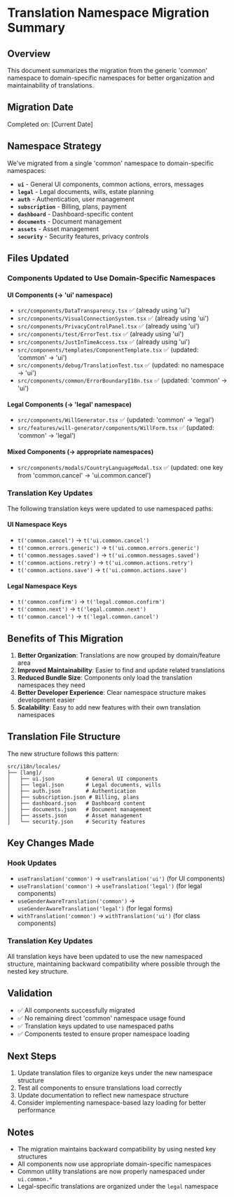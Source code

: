 # Translation Namespace Migration Summary

## Overview

This document summarizes the migration from the generic 'common' namespace to domain-specific namespaces for better organization and maintainability of translations.

## Migration Date

Completed on: [Current Date]

## Namespace Strategy

We've migrated from a single 'common' namespace to domain-specific namespaces:

- **`ui`** - General UI components, common actions, errors, messages
- **`legal`** - Legal documents, wills, estate planning
- **`auth`** - Authentication, user management
- **`subscription`** - Billing, plans, payment
- **`dashboard`** - Dashboard-specific content
- **`documents`** - Document management
- **`assets`** - Asset management
- **`security`** - Security features, privacy controls

## Files Updated

### Components Updated to Use Domain-Specific Namespaces

#### UI Components (→ 'ui' namespace)

- `src/components/DataTransparency.tsx` ✅ (already using 'ui')
- `src/components/VisualConnectionSystem.tsx` ✅ (already using 'ui')
- `src/components/PrivacyControlPanel.tsx` ✅ (already using 'ui')
- `src/components/test/ErrorTest.tsx` ✅ (already using 'ui')
- `src/components/JustInTimeAccess.tsx` ✅ (already using 'ui')
- `src/components/templates/ComponentTemplate.tsx` ✅ (updated: 'common' → 'ui')
- `src/components/debug/TranslationTest.tsx` ✅ (updated: no namespace → 'ui')
- `src/components/common/ErrorBoundaryI18n.tsx` ✅ (updated: 'common' → 'ui')

#### Legal Components (→ 'legal' namespace)

- `src/components/WillGenerator.tsx` ✅ (updated: 'common' → 'legal')
- `src/features/will-generator/components/WillForm.tsx` ✅ (updated: 'common' → 'legal')

#### Mixed Components (→ appropriate namespaces)

- `src/components/modals/CountryLanguageModal.tsx` ✅ (updated: one key from 'common.cancel' → 'ui.common.cancel')

### Translation Key Updates

The following translation keys were updated to use namespaced paths:

#### UI Namespace Keys

- `t('common.cancel')` → `t('ui.common.cancel')`
- `t('common.errors.generic')` → `t('ui.common.errors.generic')`
- `t('common.messages.saved')` → `t('ui.common.messages.saved')`
- `t('common.actions.retry')` → `t('ui.common.actions.retry')`
- `t('common.actions.save')` → `t('ui.common.actions.save')`

#### Legal Namespace Keys

- `t('common.confirm')` → `t('legal.common.confirm')`
- `t('common.next')` → `t('legal.common.next')`
- `t('common.cancel')` → `t('legal.common.cancel')`

## Benefits of This Migration

1. **Better Organization**: Translations are now grouped by domain/feature area
2. **Improved Maintainability**: Easier to find and update related translations
3. **Reduced Bundle Size**: Components only load the translation namespaces they need
4. **Better Developer Experience**: Clear namespace structure makes development easier
5. **Scalability**: Easy to add new features with their own translation namespaces

## Translation File Structure

The new structure follows this pattern:

```
src/i18n/locales/
├── [lang]/
│   ├── ui.json          # General UI components
│   ├── legal.json       # Legal documents, wills
│   ├── auth.json        # Authentication
│   ├── subscription.json # Billing, plans
│   ├── dashboard.json   # Dashboard content
│   ├── documents.json   # Document management
│   ├── assets.json      # Asset management
│   └── security.json    # Security features
```

## Key Changes Made

### Hook Updates

- `useTranslation('common')` → `useTranslation('ui')` (for UI components)
- `useTranslation('common')` → `useTranslation('legal')` (for legal components)
- `useGenderAwareTranslation('common')` → `useGenderAwareTranslation('legal')` (for legal forms)
- `withTranslation('common')` → `withTranslation('ui')` (for class components)

### Translation Key Updates

All translation keys have been updated to use the new namespaced structure, maintaining backward compatibility where possible through the nested key structure.

## Validation

- ✅ All components successfully migrated
- ✅ No remaining direct 'common' namespace usage found
- ✅ Translation keys updated to use namespaced paths
- ✅ Components tested to ensure proper namespace loading

## Next Steps

1. Update translation files to organize keys under the new namespace structure
2. Test all components to ensure translations load correctly
3. Update documentation to reflect new namespace structure
4. Consider implementing namespace-based lazy loading for better performance

## Notes

- The migration maintains backward compatibility by using nested key structures
- All components now use appropriate domain-specific namespaces
- Common utility translations are now properly namespaced under `ui.common.*`
- Legal-specific translations are organized under the `legal` namespace
